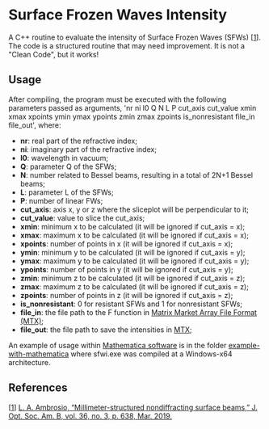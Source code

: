 # Surface Frozen Waves Intensity
A C++ routine to evaluate the intensity of Surface Frozen Waves (SFWs) [[1](#references)].
The code is a structured routine that may need improvement.
It is not a "Clean Code", but it works!

## Usage
After compiling, the program must be executed with the following parameters passed as arguments, 'nr ni l0 Q N L P cut_axis cut_value xmin xmax xpoints ymin ymax ypoints zmin zmax zpoints is_nonresistant file_in file_out', where:

- **nr**: real part of the refractive index;
- **ni**: imaginary part of the refractive index;
- **l0**: wavelength in vacuum;
- **Q**: parameter Q of the SFWs;
- **N**: number related to Bessel beams, resulting in a total of 2N+1 Bessel beams;
- **L**: parameter L of the SFWs;
- **P**: number of linear FWs;
- **cut_axis**: axis x, y or z where the sliceplot will be perpendicular to it;
- **cut_value**: value to slice the cut_axis;
- **xmin**: minimum x to be calculated (it will be ignored if cut_axis = x);
- **xmax**: maximum x to be calculated (it will be ignored if cut_axis = x);
- **xpoints**: number of points in x (it will be ignored if cut_axis = x);
- **ymin**: minimum y to be calculated (it will be ignored if cut_axis = y);
- **ymax**: maximum y to be calculated (it will be ignored if cut_axis = y);
- **ypoints**: number of points in y (it will be ignored if cut_axis = y);
- **zmin**: minimum z to be calculated (it will be ignored if cut_axis = z);
- **zmax**: maximum z to be calculated (it will be ignored if cut_axis = z);
- **zpoints**: number of points in z (it will be ignored if cut_axis = z);
- **is_nonresistant**: 0 for resistant SFWs and 1 for nonresistant SFWs;
- **file_in**: the file path to the F function in <a href="https://math.nist.gov/MatrixMarket/formats.html">Matrix Market Array File Format (MTX)</a>;
- **file_out**: the file path to save the intensities in <a href="https://math.nist.gov/MatrixMarket/formats.html">MTX</a>;

An example of usage within <a href="https://www.wolfram.com/mathematica/">Mathematica software</a> is in the folder [example-with-mathematica](example-with-mathematica) where sfwi.exe was compiled at a Windows-x64 architecture.

## References
[[1](#surface-frozen-waves-intensity)] <a href="https://doi.org/10.1364/JOSAB.36.000638">L. A. Ambrosio, “Millimeter-structured nondiffracting surface beams,” J. Opt. Soc. Am. B, vol. 36, no. 3, p. 638, Mar. 2019.</a>
